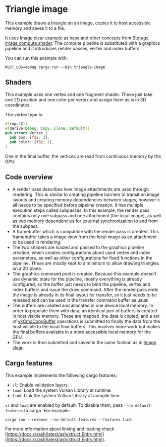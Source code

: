 # Triangle image

This example draws a triangle on an image, copies it to host accessible memory and saves it to a file.

It uses [Image clear example](https://github.com/ZakStar17/ash-by-example/tree/main/compute_image_clear) as base and other concepts from [Storage image compute shader](https://github.com/ZakStar17/ash-by-example/tree/main/storage_image_compute_shader). The compute pipeline is substituted with a graphics pipeline and it introduces render passes, vertex and index buffers.

You can run this example with:

`RUST_LOG=debug cargo run --bin triangle-image`

## Shaders

This example uses one vertex and one fragment shader. These just take one 2D position and one color per vertex and assign them as is in 3D coordinates.

The vertex type is:

```rust
#[repr(C)]
#[derive(Debug, Copy, Clone, Default)]
pub struct Vertex {
  pub pos: [f32; 2],
  pub color: [f32; 3],
}
```

One in the final buffer, the vertices are read from continuous memory by the GPU.

## Code overview

- A render pass describes how image attachments are used through rendering. This is similar to creating pipeline barriers to transition image layouts and creating memory dependencies between stages, however it all needs to be specified before pipeline creation. It has multiple execution steps called subpasses. In this example, the render pass contains only one subpass and one attachment (the local image), as well as two memory dependencies for external synchronization to and from the subpass.
- A framebuffer which is compatible with the render pass is created. This framebuffer takes a image view from the local image as an attachment to be used in rendering.
- The two shaders are loaded and passed to the graphics pipeline creation, which creates configurations about used vertex and index parameters, as well as other configurations for fixed functions in the pipeline. These are mostly kept to a minimum to allow drawing triangles on a 2D plane.
- The graphics command pool is created. Because this example doesn't use dynamic state for the pipeline, mostly everything is already configured, so the buffer just needs to bind the pipeline, vertex and index buffers and issue the draw command. After the render pass ends the image is already in its final layout for transfer, so it just needs to be released and can be used in the transfer command buffer as usual.
- The buffers are created and allocated in one device local memory. In order to populate them with data, an identical pair of buffers is created in host visible memory. These are mapped, the data is copied, and a set of [vkCmdCopyBuffer](https://registry.khronos.org/vulkan/specs/1.3-extensions/man/html/vkCmdCopyBuffer2.html) operations is submitted to finally the data from the host visible to the local final buffers. This involves more work but makes the final buffers available in a more accessible local memory for the GPU.
- The work is then submitted and saved in the same fashion as in [Image clear](https://github.com/ZakStar17/ash-by-example/tree/main/compute_image_clear).

## Cargo features

This example implements the following cargo features:

- `vl`: Enable validation layers.
- `load`: Load the system Vulkan Library at runtime.
- `link`: Link the system Vulkan Library at compile time.

`vl` and `load` are enabled by default. To disable them, pass `--no-default-features` to cargo.
For example:

`cargo run --release --no-default-features --features link`

For more information about linking and loading check
[https://docs.rs/ash/latest/ash/struct.Entry.html](https://docs.rs/ash/latest/ash/struct.Entry.html).
